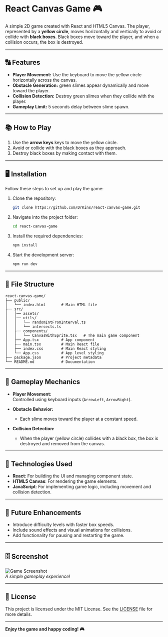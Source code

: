 # React Canvas Game 🎮

A simple 2D game created with React and HTML5 Canvas. The player, represented by a **yellow circle**, moves horizontally and vertically to avoid or collide with **black boxes**. Black boxes move toward the player, and when a collision occurs, the box is destroyed.

---

## 🔠 Features

- **Player Movement:** Use the keyboard to move the yellow circle horizontally across the canvas.
- **Obstacle Generation:** green slimes appear dynamically and move toward the player.
- **Collision Detection:** Destroy green slimes when they collide with the player.
- **Gameplay Limit:** 5 seconds delay between slime spawn.

---

## 📚 How to Play

1. Use the **arrow keys** keys to move the yellow circle.
2. Avoid or collide with the black boxes as they approach.
3. Destroy black boxes by making contact with them.

---

## 🖥️ Installation

Follow these steps to set up and play the game:

1. Clone the repository:
   ```bash
   git clone https://github.com/DrKins/react-canvas-game.git
   ```
2. Navigate into the project folder:
   ```bash
   cd react-canvas-game
   ```
3. Install the required dependencies:
   ```bash
   npm install
   ```
4. Start the development server:
   ```bash
   npm run dev
   ```

---

## 📂 File Structure

```plaintext
react-canvas-game/
├── public/
│   └── index.html       # Main HTML file
├── src/
│   │── assets/
│   │── utils/
│   │   └── randomIntFromInterval.ts
│   │   └── intersects.ts
│   ├── components/
│   │   └── CanvasWithSprite.tsx   # The main game component
│   ├── App.tsx          # App component
│   ├── main.tsx         # Main React file
│   ├── index.css        # Main React styling
│   └── App.css          # App level styling
├── package.json         # Project metadata
└── README.md            # Documentation
```

---

## 🚀 Gameplay Mechanics

- **Player Movement:**  
  Controlled using keyboard inputs (`ArrowLeft`, `ArrowRight`).

- **Obstacle Behavior:**

  - Each slime moves toward the player at a constant speed.

- **Collision Detection:**
  - When the player (yellow circle) collides with a black box, the box is destroyed and removed from the canvas.

---

## 🎨 Technologies Used

- **React**: For building the UI and managing component state.
- **HTML5 Canvas**: For rendering the game elements.
- **JavaScript**: For implementing game logic, including movement and collision detection.

---

## 🌟 Future Enhancements

- Introduce difficulty levels with faster box speeds.
- Include sound effects and visual animations for collisions.
- Add functionality for pausing and restarting the game.

---

## 🗄️ Screenshot

![Game Screenshot](https://imgur.com/P1dSYNW.png)  
_A simple gameplay experience!_

---

## 🔖 License

This project is licensed under the MIT License. See the [LICENSE](LICENSE) file for more details.

---

**Enjoy the game and happy coding! 🎮**
